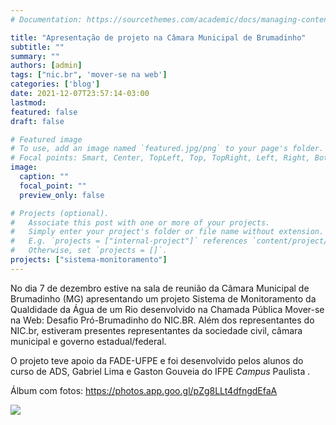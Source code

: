 ```yaml
---
# Documentation: https://sourcethemes.com/academic/docs/managing-content/

title: "Apresentação de projeto na Câmara Municipal de Brumadinho"
subtitle: ""
summary: ""
authors: [admin]
tags: ["nic.br", 'mover-se na web']
categories: ['blog']
date: 2021-12-07T23:57:14-03:00
lastmod: 
featured: false
draft: false

# Featured image
# To use, add an image named `featured.jpg/png` to your page's folder.
# Focal points: Smart, Center, TopLeft, Top, TopRight, Left, Right, BottomLeft, Bottom, BottomRight.
image:
  caption: ""
  focal_point: ""
  preview_only: false

# Projects (optional).
#   Associate this post with one or more of your projects.
#   Simply enter your project's folder or file name without extension.
#   E.g. `projects = ["internal-project"]` references `content/project/deep-learning/index.md`.
#   Otherwise, set `projects = []`.
projects: ["sistema-monitoramento"]
---
```


No dia 7 de dezembro estive na sala de reunião da Câmara Municipal de Brumadinho (MG) apresentando um projeto Sistema de Monitoramento da Qualdidade da Água de um Rio desenvolvido na Chamada Pública Mover-se na Web: Desafio Pró-Brumadinho do NIC.BR. Além dos representantes do NIC.br, estiveram presentes representantes da sociedade civil, câmara municipal e governo estadual/federal.

O projeto teve apoio da FADE-UFPE e foi desenvolvido pelos alunos do curso de ADS, Gabriel Lima e Gaston Gouveia do IFPE *Campus* Paulista .

Álbum com fotos: https://photos.app.goo.gl/pZg8LLt4dfngdEfaA

<a href="https://lh3.googleusercontent.com/Mo_je5KnG8RV72ItWa8VvkYnvFDqPloZArAPSBtDEfTycY_cBdcGmOrtAV43X7ztQB_2hmy4vxxhelF31osrfxtCkwGTv_mkeFe_SS5TEM4C5520pbDWlFRE3FxtYWUL5yiQnWC37Tw=w2400?source=screenshot.guru"> <img src="https://lh3.googleusercontent.com/Mo_je5KnG8RV72ItWa8VvkYnvFDqPloZArAPSBtDEfTycY_cBdcGmOrtAV43X7ztQB_2hmy4vxxhelF31osrfxtCkwGTv_mkeFe_SS5TEM4C5520pbDWlFRE3FxtYWUL5yiQnWC37Tw=w600-h315-p-k" /> </a>
